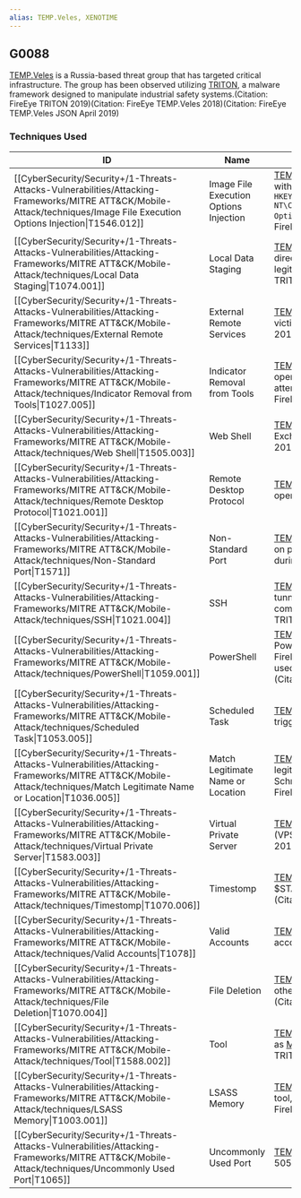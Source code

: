 ```yaml
---
alias: TEMP.Veles, XENOTIME
---
```


## G0088

[TEMP.Veles](https://attack.mitre.org/groups/G0088) is a Russia-based threat group that has targeted critical infrastructure. The group has been observed utilizing [TRITON](https://attack.mitre.org/software/S0609), a malware framework designed to manipulate industrial safety systems.(Citation: FireEye TRITON 2019)(Citation: FireEye TEMP.Veles 2018)(Citation: FireEye TEMP.Veles JSON April 2019)


### Techniques Used

| ID | Name | Use |
| --- | --- | --- |
| [[CyberSecurity/Security+/1-Threats-Attacks-Vulnerabilities/Attacking-Frameworks/MITRE ATT&CK/Mobile-Attack/techniques/Image File Execution Options Injection\|T1546.012]] | Image File Execution Options Injection | [TEMP.Veles](https://attack.mitre.org/groups/G0088) has modified and added entries within <code>HKEY_LOCAL_MACHINE\SOFTWARE\Microsoft\Windows NT\CurrentVersion\Image File Execution Options</code> to maintain persistence.(Citation: FireEye TRITON 2019)	<br /> |
| [[CyberSecurity/Security+/1-Threats-Attacks-Vulnerabilities/Attacking-Frameworks/MITRE ATT&CK/Mobile-Attack/techniques/Local Data Staging\|T1074.001]] | Local Data Staging | [TEMP.Veles](https://attack.mitre.org/groups/G0088) has created staging folders in directories that were infrequently used by legitimate users or processes.(Citation: FireEye TRITON 2019) |
| [[CyberSecurity/Security+/1-Threats-Attacks-Vulnerabilities/Attacking-Frameworks/MITRE ATT&CK/Mobile-Attack/techniques/External Remote Services\|T1133]] | External Remote Services | [TEMP.Veles](https://attack.mitre.org/groups/G0088) has used a VPN to persist in the victim environment.(Citation: FireEye TRITON 2019) |
| [[CyberSecurity/Security+/1-Threats-Attacks-Vulnerabilities/Attacking-Frameworks/MITRE ATT&CK/Mobile-Attack/techniques/Indicator Removal from Tools\|T1027.005]] | Indicator Removal from Tools | [TEMP.Veles](https://attack.mitre.org/groups/G0088) has modified files based on the open-source project cryptcat in an apparent attempt to decrease AV detection rates.(Citation: FireEye TEMP.Veles 2018) |
| [[CyberSecurity/Security+/1-Threats-Attacks-Vulnerabilities/Attacking-Frameworks/MITRE ATT&CK/Mobile-Attack/techniques/Web Shell\|T1505.003]] | Web Shell | [TEMP.Veles](https://attack.mitre.org/groups/G0088) has planted Web shells on Outlook Exchange servers.(Citation: FireEye TRITON 2019) |
| [[CyberSecurity/Security+/1-Threats-Attacks-Vulnerabilities/Attacking-Frameworks/MITRE ATT&CK/Mobile-Attack/techniques/Remote Desktop Protocol\|T1021.001]] | Remote Desktop Protocol | [TEMP.Veles](https://attack.mitre.org/groups/G0088) utilized RDP throughout an operation.(Citation: FireEye TRITON 2019)	 |
| [[CyberSecurity/Security+/1-Threats-Attacks-Vulnerabilities/Attacking-Frameworks/MITRE ATT&CK/Mobile-Attack/techniques/Non-Standard Port\|T1571]] | Non-Standard Port | [TEMP.Veles](https://attack.mitre.org/groups/G0088) has used port-protocol mismatches on ports such as 443, 4444, 8531, and 50501 during C2.(Citation: FireEye TRITON 2019) |
| [[CyberSecurity/Security+/1-Threats-Attacks-Vulnerabilities/Attacking-Frameworks/MITRE ATT&CK/Mobile-Attack/techniques/SSH\|T1021.004]] | SSH | [TEMP.Veles](https://attack.mitre.org/groups/G0088) has relied on encrypted SSH-based tunnels to transfer tools and for remote command/program execution.(Citation: FireEye TRITON 2019) |
| [[CyberSecurity/Security+/1-Threats-Attacks-Vulnerabilities/Attacking-Frameworks/MITRE ATT&CK/Mobile-Attack/techniques/PowerShell\|T1059.001]] | PowerShell | [TEMP.Veles](https://attack.mitre.org/groups/G0088) has used a publicly-available PowerShell-based tool, WMImplant.(Citation: FireEye TEMP.Veles 2018) The group has also used PowerShell to perform [Timestomp](https://attack.mitre.org/techniques/T1070/006)ing.(Citation: FireEye TRITON 2019) |
| [[CyberSecurity/Security+/1-Threats-Attacks-Vulnerabilities/Attacking-Frameworks/MITRE ATT&CK/Mobile-Attack/techniques/Scheduled Task\|T1053.005]] | Scheduled Task | [TEMP.Veles](https://attack.mitre.org/groups/G0088) has used scheduled task XML triggers.(Citation: FireEye TRITON 2019) |
| [[CyberSecurity/Security+/1-Threats-Attacks-Vulnerabilities/Attacking-Frameworks/MITRE ATT&CK/Mobile-Attack/techniques/Match Legitimate Name or Location\|T1036.005]] | Match Legitimate Name or Location | [TEMP.Veles](https://attack.mitre.org/groups/G0088) has renamed files to look like legitimate files, such as Windows update files or Schneider Electric application files.(Citation: FireEye TRITON 2019)<br /> |
| [[CyberSecurity/Security+/1-Threats-Attacks-Vulnerabilities/Attacking-Frameworks/MITRE ATT&CK/Mobile-Attack/techniques/Virtual Private Server\|T1583.003]] | Virtual Private Server | [TEMP.Veles](https://attack.mitre.org/groups/G0088) has used Virtual Private Server (VPS) infrastructure.(Citation: FireEye TRITON 2019) |
| [[CyberSecurity/Security+/1-Threats-Attacks-Vulnerabilities/Attacking-Frameworks/MITRE ATT&CK/Mobile-Attack/techniques/Timestomp\|T1070.006]] | Timestomp | [TEMP.Veles](https://attack.mitre.org/groups/G0088) used timestomping to modify the $STANDARD_INFORMATION attribute on tools.(Citation: FireEye TRITON 2019) |
| [[CyberSecurity/Security+/1-Threats-Attacks-Vulnerabilities/Attacking-Frameworks/MITRE ATT&CK/Mobile-Attack/techniques/Valid Accounts\|T1078]] | Valid Accounts | [TEMP.Veles](https://attack.mitre.org/groups/G0088) has used compromised VPN accounts.(Citation: FireEye TRITON 2019)	 |
| [[CyberSecurity/Security+/1-Threats-Attacks-Vulnerabilities/Attacking-Frameworks/MITRE ATT&CK/Mobile-Attack/techniques/File Deletion\|T1070.004]] | File Deletion | [TEMP.Veles](https://attack.mitre.org/groups/G0088) routinely deleted tools, logs, and other files after they were finished with them.(Citation: FireEye TRITON 2019) |
| [[CyberSecurity/Security+/1-Threats-Attacks-Vulnerabilities/Attacking-Frameworks/MITRE ATT&CK/Mobile-Attack/techniques/Tool\|T1588.002]] | Tool | [TEMP.Veles](https://attack.mitre.org/groups/G0088) has obtained and used tools such as [Mimikatz](https://attack.mitre.org/software/S0002) and [PsExec](https://attack.mitre.org/software/S0029).(Citation: FireEye TRITON 2019) |
| [[CyberSecurity/Security+/1-Threats-Attacks-Vulnerabilities/Attacking-Frameworks/MITRE ATT&CK/Mobile-Attack/techniques/LSASS Memory\|T1003.001]] | LSASS Memory | [TEMP.Veles](https://attack.mitre.org/groups/G0088) has used [Mimikatz](https://attack.mitre.org/software/S0002) and a custom tool, SecHack, to harvest credentials. (Citation: FireEye TRITON 2019) |
| [[CyberSecurity/Security+/1-Threats-Attacks-Vulnerabilities/Attacking-Frameworks/MITRE ATT&CK/Mobile-Attack/techniques/Uncommonly Used Port\|T1065]] | Uncommonly Used Port | [TEMP.Veles](https://attack.mitre.org/groups/G0088) has used ports 4444, 8531, and 50501 for C2.(Citation: FireEye TRITON 2019) |
